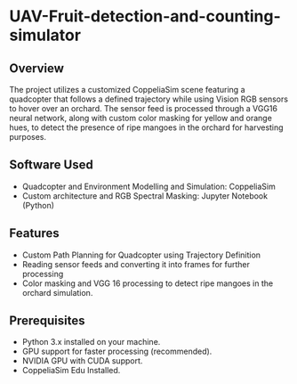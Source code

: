 # UAV-Fruit-detection-and-counting-simulator

## Overview

The project utilizes a customized CoppeliaSim scene featuring a quadcopter that follows a defined trajectory while using Vision RGB sensors to hover over an orchard. The sensor feed is processed through a VGG16 neural network, along with custom color masking for yellow and orange hues, to detect the presence of ripe mangoes in the orchard for harvesting purposes.

## Software Used

- Quadcopter and Environment Modelling and Simulation: CoppeliaSim
- Custom architecture and RGB Spectral Masking: Jupyter Notebook (Python)

## Features

- Custom Path Planning for Quadcopter using Trajectory Definition
- Reading sensor feeds and converting it into frames for further processing
- Color masking and VGG 16 processing to detect ripe mangoes in the orchard simulation.

## Prerequisites

- Python 3.x installed on your machine.
- GPU support for faster processing (recommended).
- NVIDIA GPU with CUDA support.
- CoppeliaSim Edu Installed.

